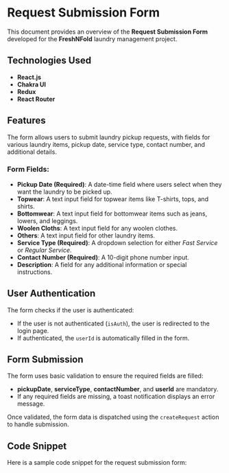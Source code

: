 # Request Submission Form

This document provides an overview of the **Request Submission Form** developed for the **FreshNFold** laundry management project.

## Technologies Used
- **React.js**
- **Chakra UI**
- **Redux**
- **React Router**

## Features
The form allows users to submit laundry pickup requests, with fields for various laundry items, pickup date, service type, contact number, and additional details.

### Form Fields:
- **Pickup Date (Required)**: A date-time field where users select when they want the laundry to be picked up.
- **Topwear**: A text input field for topwear items like T-shirts, tops, and shirts.
- **Bottomwear**: A text input field for bottomwear items such as jeans, lowers, and leggings.
- **Woolen Cloths**: A text input field for any woolen clothes.
- **Others**: A text input field for other laundry items.
- **Service Type (Required)**: A dropdown selection for either *Fast Service* or *Regular Service*.
- **Contact Number (Required)**: A 10-digit phone number input.
- **Description**: A field for any additional information or special instructions.

## User Authentication
The form checks if the user is authenticated:
- If the user is not authenticated (`isAuth`), the user is redirected to the login page.
- If authenticated, the `userId` is automatically filled in the form.

## Form Submission
The form uses basic validation to ensure the required fields are filled:
- **pickupDate**, **serviceType**, **contactNumber**, and **userId** are mandatory.
- If any required fields are missing, a toast notification displays an error message.

Once validated, the form data is dispatched using the `createRequest` action to handle submission.

## Code Snippet
Here is a sample code snippet for the request submission form:


